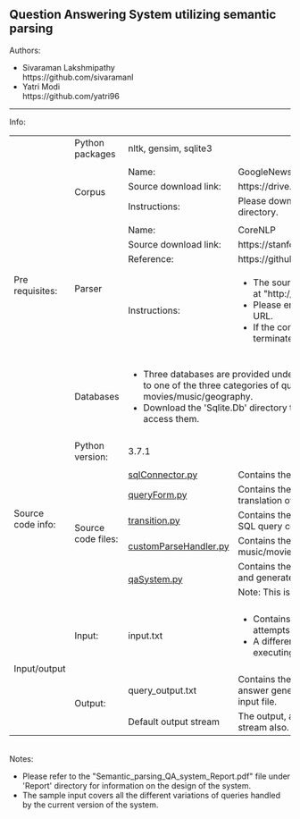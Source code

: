 Question Answering System utilizing semantic parsing
----------------------------------------------------

Authors: 
<ul>
  <li>
      Sivaraman Lakshmipathy<br>https://github.com/sivaramanl
  </li>
  <li>
      Yatri Modi<br>https://github.com/yatri96
  </li>
</ul>
<hr>
Info:
<table>
  <tr>
    <td rowspan="12">Pre requisites:</td>
    <td>Python packages</td>
    <td colspan="2">nltk, gensim, sqlite3</td>
  </tr>
  <tr>
    <td colspan="3"></td>
  </tr>
  <tr>
    <td rowspan="3">Corpus</td>
    <td>Name:</td>
    <td>GoogleNews-vectors-negative300.bin</td>
  </tr>
  <tr>
    <td>Source download link:</td>
    <td>https://drive.google.com/file/d/0B7XkCwpI5KDYNlNUTTlSS21pQmM</td>
  </tr>
  <tr>
    <td>Instructions:</td>
    <td>Please download the same and extract it under "tools/word2vec" directory.</td>
  </tr>
  <tr>
    <td colspan="3"></td>
  </tr>
  <tr>
    <td rowspan="4">Parser</td>
    <td>Name:</td>
    <td>CoreNLP</td>
  </tr>
  <tr>
    <td>Source download link:</td>
    <td>https://stanfordnlp.github.io/CoreNLP</td>
  </tr>
  <tr>
    <td>Reference:</td>
    <td>https://github.com/nltk/nltk/wiki/Stanford-CoreNLP-API-in-NLTK</td>
  </tr>
  <tr>
    <td>Instructions:</td>
    <td>
      <ul>
        <li>The source code tries to connect to the CoreNLP server running at "http://localhost:9000".</li>
        <li>Please ensure that the CoreNLP server is available at this host URL.</li>
        <li>If the connection to CoreNLP fails, the execution will be terminated with an error message.</li>
      </ul>
    </td>
  </tr>
  <tr>
    <td colspan="3"></td>
  </tr>
  <tr>
    <td>Databases</td>
    <td colspan="2">
      <ul>
        <li>Three databases are provided under "Databases/Sqlite.Db" directory each corresponding to one of the three categories of queries supported in the system: movies/music/geography.</li>
        <li>Download the 'Sqlite.Db' directory to the root of the source code directory for the system to access them.</li>
      </ul>
    </td>
  </tr>
  <tr>
    <td colspan="4"></td>
  </tr>
  <tr>
    <td rowspan="8">Source code info:</td>
    <td>Python version:</td>
    <td colspan="2">3.7.1</td>
  </tr>
  <tr>
    <td colspan="3"></td>
  </tr>
  <tr>
    <td rowspan="6">Source code files:</td>
    <td><a href="https://github.com/sivaramanl/Natural_Language_Processing/blob/master/02_Semantic_parsing_QA_System/Source_code/sqlConnector.py">sqlConnector.py</a></td>
    <td>Contains the class that performs database operations.</td>
  </tr>
  <tr>
    <td><a href="https://github.com/sivaramanl/Natural_Language_Processing/blob/master/02_Semantic_parsing_QA_System/Source_code/queryForm.py">queryForm.py</a></td>
    <td>Contains the class to hold the query object being constructed for the translation of natural language queries into SQL queries.</td>
  </tr>
  <tr>
    <td><a href="https://github.com/sivaramanl/Natural_Language_Processing/blob/master/02_Semantic_parsing_QA_System/Source_code/transition.py">transition.py</a></td>
    <td>Contains the class to perform translation of parse tree transitions into SQL query components.</td>
  </tr>
  <tr>
    <td><a href="https://github.com/sivaramanl/Natural_Language_Processing/blob/master/02_Semantic_parsing_QA_System/Source_code/customParseHandler.py">customParseHandler.py</a></td>
    <td>Contains the class to categorize a natural language query into music/movie/geography and initiate the answering mechanism.</td>
  </tr>
  <tr>
    <td rowspan="2"><a href="https://github.com/sivaramanl/Natural_Language_Processing/blob/master/02_Semantic_parsing_QA_System/Source_code/qaSystem.py">qaSystem.py</a></td>
    <td>Contains the wrapper to perform all the operations on the input file and generate the corresponding output file.</td>
  </tr>
  <tr>
    <td>Note: This is the main source code file to be executed.</td>
  </tr>
  <tr>
    <td colspan="4"></td>
  </tr>
  <tr>
    <td rowspan="4">Input/output</td>
    <td>Input:</td>
    <td>input.txt</td>
    <td>
      <ul>
        <li>Contains the queries in natural language which the system attempts to answer delimited by newline character.</li>
        <li>A different input file name can be provided as a parameter while executing the source code.</li>
      </ul>
    </td>
  </tr>
  <tr>
    <td colspan="3"></td>
  </tr>
  <tr>
    <td rowspan="2">Output:</td>
    <td>query_output.txt</td>
    <td>Contains the original query, transformed SQL query and the final answer generated by the system for each corresponding query in the input file.</td>
  </tr>
  <tr>
    <td>Default output stream</td>
    <td>The output, as described above, is streamed to the default output stream also.</td>
  </tr>
</table>
<br>
Notes: 
<ul>
  <li>Please refer to the "Semantic_parsing_QA_system_Report.pdf" file under 'Report' directory for information on the design of the system.</li>
  <li>The sample input covers all the different variations of queries handled by the current version of the system.</li>
</ul>
